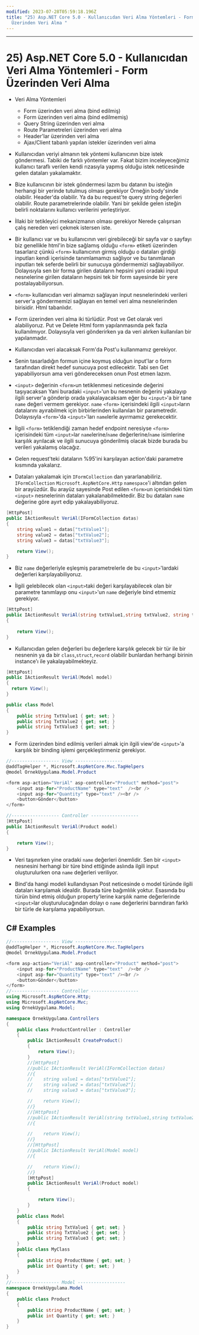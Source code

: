 ```yaml
---
modified: 2023-07-28T05:59:18.196Z
title: "25) Asp.NET Core 5.0 - Kullanıcıdan Veri Alma Yöntemleri - Form
  Üzerinden Veri Alma "
---
```


***
# 25) Asp.NET Core 5.0 - Kullanıcıdan Veri Alma Yöntemleri - Form Üzerinden Veri Alma 
- Veri Alma Yöntemleri
    * Form üzerinden veri alma (bind edilmiş)
    * Form üzerinden veri alma (bind edilmemiş)
    * Query String üzerinden veri alma
    * Route Parametreleri üzerinden veri alma
    * Header'lar üzerinden veri alma
    * Ajax/Client tabanlı yapılan istekler üzerinden veri alma

- Kullanıcıdan veriyi almanın tek yöntemi kullanıcının bize istek göndermesi. Tabiki de farklı yöntemler var. Fakat bizim inceleyeceğimiz kullanıcı taraflı verilen kendi rızasıyla yapmış olduğu istek neticesinde gelen dataları yakalamaktır.

- Bize kullanıcının bir istek göndermesi lazım bu datanın bu isteğin herhangi bir yerinde tutulmuş olması gerekiyor Örneğin body'sinde olabilir. Header'da olabilir. Ya da bu request'te query string değerleri olabilir. Route parametrelerinde olabilir. Yani bir şekilde gelen isteğin belirli noktalarını kullanıcı verilerini yerleştiriyor. 

- İllaki bir tetikleyici mekanizmanın olması gerekiyor Nerede çalışırsan çalış nereden veri çekmek istersen iste.

- Bir kullanıcı var ve bu kullanıcının veri girebileceği bir sayfa var o sayfayı biz genellikle html'in bize sağlamış olduğu `<form>` etiketi üzerinden tasarlarız çünkü `<form>` kullanıcının girmiş olduğu o dataları girdiği inputları kendi içerisinde tanımlamamızı sağlıyor ve bu tanımlanan inputları tek seferde belirli bir sunucuya göndermemizi sağlayabiliyor. Dolayısıyla sen bir forma girilen dataların hepsini yani oradaki input nesnelerine girilen dataların hepsini tek bir form sayesinde bir yere postalayabiliyorsun.

- `<form>` kullanıcıdan veri almamızı sağlayan input nesnelerindeki verileri server'a göndermemizi sağlayan en temel veri alma nesnelerinden birisidir. Html tabanlıdır.

- Form üzerinden veri alma iki türlüdür. Post ve Get olarak veri alabiliyoruz. Put ve Delete Html form yapılanmasında pek fazla kullanılmıyor. Dolayısıyla veri gönderirken ya da veri alırken kullanılan bir yapılanmadır.

- Kullanıcıdan veri alacaksak Form'da Post'u kullanmamız gerekiyor.

- Senin tasarladığın formun içine koymuş olduğun input'lar o form tarafından direkt hedef sunucuya post edilecektir. Tabi sen Get yapabiliyorsun ama veri göndereceksen onun Post etmen lazım.

- `<input>` değerinin `<form>`un tetiklenmesi neticesinde değerini taşıyacaksan Yani buradaki `<input>`'un bu nesnenin değerini yakalayıp ilgili server'a gönderip orada yakalayacaksam eğer bu `<input>`'a bir tane `name` değeri vermem gerekiyor. `name` `<form>` içerisindeki ilgili `<input>`ların datalarını ayırabilmek için birbirlerinden kullanılan bir parametredir. Dolayısıyla `<form>`'da `<input>`'ları `name`lerle ayırmamız gerekecektir.

- İlgili `<form>` tetiklendiği zaman hedef endpoint neresiyse `<form>` içerisindeki tüm `<input>`lar `name`lerine/`name` değerlerine/`name` isimlerine karşılık ayrılacak ve ilgili sunucuya gönderilmiş olacak bizde burada bu verileri yakalamış olacağız.

- Gelen request'teki dataların %95'ini karşılayan action'daki parametre kısmında yakalarız.

- Dataları yakalamak için `IFormCollection` dan yararlanabiliriz. `IFormCollection` `Microsoft.AspNetCore.Http` `namespace`'i altından gelen bir arayüzdür. Bu arayüz sayesinde Post edilen `<form>`un içerisindeki tüm `<input>` nesnelerinin dataları yakalanabilmektedir. Biz bu dataları `name` değerine göre ayırt edip yakalayabiliyoruz.

```C#
[HttpPost]
public IActionResult VeriAl(IFormCollection datas)
{
    string value1 = datas["txtValue1"];
    string value2 = datas["txtValue2"];
    string value3 = datas["txtValue3"];

    return View();
}
```

- Biz `name` değerleriyle eşleşmiş parametrelerle de bu `<input>`'lardaki değerleri karşılayabiliyoruz.

- İlgili gelebilecek olan `<input>`taki değeri karşılayabilecek olan bir parametre tanımlayıp onu `<input>`'un `name` değeriyle bind etmemiz gerekiyor.

```C#
[HttpPost]
public IActionResult VeriAl(string txtValue1,string txtValue2, string txtValue3)
{
    
    return View();
}
```

- Kullanıcıdan gelen değerleri bu değerlere karşılık gelecek bir tür ile bir nesnenin ya da bir `class`,`struct`,`record` olabilir bunlardan herhangi birinin instance'ı ile yakalayabilmekteyiz.

```C#
[HttpPost]
public IActionResult VeriAl(Model model)
{
  return View();
}

public class Model
{
    public string TxtValue1 { get; set; }
    public string TxtValue2 { get; set; }
    public string TxtValue3 { get; set; }
}                                           
```

- Form üzerinden bind edilmiş verileri almak için ilgili view'de `<input>`'a karşılık bir binding işlemi gerçekleştirmeniz gerekiyor.

```C#
//------------------ View ------------------
@addTagHelper *, Microsoft.AspNetCore.Mvc.TagHelpers
@model OrnekUygulama.Model.Product

<form asp-action="VeriAl" asp-controller="Product" method="post">
    <input asp-for="ProductName" type="text"  /><br />
    <input asp-for="Quantity" type="text" /><br /> 
    <button>Gönder</button>
</form>

//------------------ Controller ------------------
[HttpPost]
public IActionResult VeriAl(Product model)
{

    return View();
}
```

- Veri taşınırken yine oradaki `name` değerleri önemlidir. Sen bir `<input>` nesnesini herhangi bir türe bind ettiğinde aslında ilgili input oluşturulurken ona `name` değerleri veriliyor.

- Bind'da hangi modeli kullandıysan Post neticesinde o model türünde ilgili dataları karşılamak idealdir. Burada türe bağımlılık yoktur. Esasında bu türün bind etmiş olduğun property'lerine karşılık name değerlerinde `<input>`lar oluşturulucağından dolayı o `name` değerlerini barındıran farklı bir türle de karşılama yapabiliyorsun.

## C# Examples 
```C#
//------------------ View ------------------
@addTagHelper *, Microsoft.AspNetCore.Mvc.TagHelpers
@model OrnekUygulama.Model.Product

<form asp-action="VeriAl" asp-controller="Product" method="post">
    <input asp-for="ProductName" type="text"  /><br />
    <input asp-for="Quantity" type="text" /><br /> 
    <button>Gönder</button>
</form>
//------------------ Controller ------------------
using Microsoft.AspNetCore.Http;
using Microsoft.AspNetCore.Mvc;
using OrnekUygulama.Model;

namespace OrnekUygulama.Controllers
{
    public class ProductController : Controller
    {
        public IActionResult CreateProduct()
        {
            return View();
        }
        //[HttpPost]
        //public IActionResult VeriAl(IFormCollection datas)
        //{
        //    string value1 = datas["txtValue1"];
        //    string value2 = datas["txtValue2"];
        //    string value3 = datas["txtValue3"];

        //    return View();
        //}
        //[HttpPost]
        //public IActionResult VeriAl(string txtValue1,string txtValue2, string txtValue3)
        //{

        //    return View();
        //}
        //[HttpPost]
        //public IActionResult VeriAl(Model model)
        //{

        //    return View();
        //}
        [HttpPost]
        public IActionResult VeriAl(Product model)
        {

            return View();
        }
    }
    public class Model
    {
        public string TxtValue1 { get; set; }
        public string TxtValue2 { get; set; }
        public string TxtValue3 { get; set; }
    }
    public class MyClass
    {
        public string ProductName { get; set; }
        public int Quantity { get; set; }
    }
}
//------------------ Model ------------------
namespace OrnekUygulama.Model
{
    public class Product
    {
        public string ProductName { get; set; }
        public int Quantity { get; set; }
    }
}
```